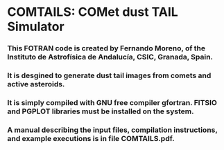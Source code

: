 # COMTAILS: COMet dust TAIL Simulator
### This FOTRAN code is created by Fernando Moreno, of the Instituto de Astrofísica de Andalucía, CSIC, Granada, Spain.
### It is desgined to generate dust tail images from comets and active asteroids.
### It is simply compiled with GNU free compiler gfortran. FITSIO and PGPLOT libraries must be installed on the system.
### A manual describing the input files, compilation instructions,  and example executions is in file COMTAILS.pdf. 


